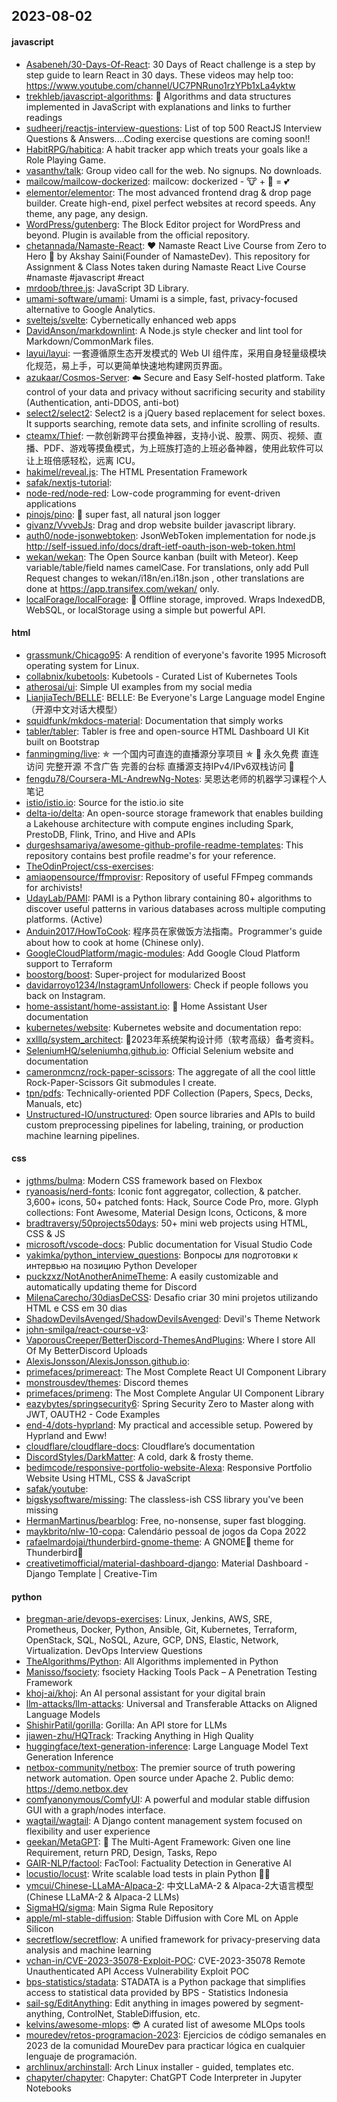## 2023-08-02

#### javascript
* [Asabeneh/30-Days-Of-React](https://github.com/Asabeneh/30-Days-Of-React): 30 Days of React challenge is a step by step guide to learn React in 30 days. These videos may help too: https://www.youtube.com/channel/UC7PNRuno1rzYPb1xLa4yktw
* [trekhleb/javascript-algorithms](https://github.com/trekhleb/javascript-algorithms): 📝 Algorithms and data structures implemented in JavaScript with explanations and links to further readings
* [sudheerj/reactjs-interview-questions](https://github.com/sudheerj/reactjs-interview-questions): List of top 500 ReactJS Interview Questions & Answers....Coding exercise questions are coming soon!!
* [HabitRPG/habitica](https://github.com/HabitRPG/habitica): A habit tracker app which treats your goals like a Role Playing Game.
* [vasanthv/talk](https://github.com/vasanthv/talk): Group video call for the web. No signups. No downloads.
* [mailcow/mailcow-dockerized](https://github.com/mailcow/mailcow-dockerized): mailcow: dockerized - 🐮 + 🐋 = 💕
* [elementor/elementor](https://github.com/elementor/elementor): The most advanced frontend drag & drop page builder. Create high-end, pixel perfect websites at record speeds. Any theme, any page, any design.
* [WordPress/gutenberg](https://github.com/WordPress/gutenberg): The Block Editor project for WordPress and beyond. Plugin is available from the official repository.
* [chetannada/Namaste-React](https://github.com/chetannada/Namaste-React): ❤ Namaste React Live Course from Zero to Hero 🚀 by Akshay Saini(Founder of NamasteDev). This repository for Assignment & Class Notes taken during Namaste React Live Course #namaste #javascript #react
* [mrdoob/three.js](https://github.com/mrdoob/three.js): JavaScript 3D Library.
* [umami-software/umami](https://github.com/umami-software/umami): Umami is a simple, fast, privacy-focused alternative to Google Analytics.
* [sveltejs/svelte](https://github.com/sveltejs/svelte): Cybernetically enhanced web apps
* [DavidAnson/markdownlint](https://github.com/DavidAnson/markdownlint): A Node.js style checker and lint tool for Markdown/CommonMark files.
* [layui/layui](https://github.com/layui/layui): 一套遵循原生态开发模式的 Web UI 组件库，采用自身轻量级模块化规范，易上手，可以更简单快速地构建网页界面。
* [azukaar/Cosmos-Server](https://github.com/azukaar/Cosmos-Server): ☁️ Secure and Easy Self-hosted platform. Take control of your data and privacy without sacrificing security and stability (Authentication, anti-DDOS, anti-bot)
* [select2/select2](https://github.com/select2/select2): Select2 is a jQuery based replacement for select boxes. It supports searching, remote data sets, and infinite scrolling of results.
* [cteamx/Thief](https://github.com/cteamx/Thief): 一款创新跨平台摸鱼神器，支持小说、股票、网页、视频、直播、PDF、游戏等摸鱼模式，为上班族打造的上班必备神器，使用此软件可以让上班倍感轻松，远离 ICU。
* [hakimel/reveal.js](https://github.com/hakimel/reveal.js): The HTML Presentation Framework
* [safak/nextjs-tutorial](https://github.com/safak/nextjs-tutorial): 
* [node-red/node-red](https://github.com/node-red/node-red): Low-code programming for event-driven applications
* [pinojs/pino](https://github.com/pinojs/pino): 🌲 super fast, all natural json logger
* [givanz/VvvebJs](https://github.com/givanz/VvvebJs): Drag and drop website builder javascript library.
* [auth0/node-jsonwebtoken](https://github.com/auth0/node-jsonwebtoken): JsonWebToken implementation for node.js http://self-issued.info/docs/draft-ietf-oauth-json-web-token.html
* [wekan/wekan](https://github.com/wekan/wekan): The Open Source kanban (built with Meteor). Keep variable/table/field names camelCase. For translations, only add Pull Request changes to wekan/i18n/en.i18n.json , other translations are done at https://app.transifex.com/wekan/ only.
* [localForage/localForage](https://github.com/localForage/localForage): 💾 Offline storage, improved. Wraps IndexedDB, WebSQL, or localStorage using a simple but powerful API.

#### html
* [grassmunk/Chicago95](https://github.com/grassmunk/Chicago95): A rendition of everyone's favorite 1995 Microsoft operating system for Linux.
* [collabnix/kubetools](https://github.com/collabnix/kubetools): Kubetools - Curated List of Kubernetes Tools
* [atherosai/ui](https://github.com/atherosai/ui): Simple UI examples from my social media
* [LianjiaTech/BELLE](https://github.com/LianjiaTech/BELLE): BELLE: Be Everyone's Large Language model Engine（开源中文对话大模型）
* [squidfunk/mkdocs-material](https://github.com/squidfunk/mkdocs-material): Documentation that simply works
* [tabler/tabler](https://github.com/tabler/tabler): Tabler is free and open-source HTML Dashboard UI Kit built on Bootstrap
* [fanmingming/live](https://github.com/fanmingming/live): ✯ 一个国内可直连的直播源分享项目 ✯ 🔕 永久免费 直连访问 完整开源 不含广告 完善的台标 直播源支持IPv4/IPv6双栈访问 🔕
* [fengdu78/Coursera-ML-AndrewNg-Notes](https://github.com/fengdu78/Coursera-ML-AndrewNg-Notes): 吴恩达老师的机器学习课程个人笔记
* [istio/istio.io](https://github.com/istio/istio.io): Source for the istio.io site
* [delta-io/delta](https://github.com/delta-io/delta): An open-source storage framework that enables building a Lakehouse architecture with compute engines including Spark, PrestoDB, Flink, Trino, and Hive and APIs
* [durgeshsamariya/awesome-github-profile-readme-templates](https://github.com/durgeshsamariya/awesome-github-profile-readme-templates): This repository contains best profile readme's for your reference.
* [TheOdinProject/css-exercises](https://github.com/TheOdinProject/css-exercises): 
* [amiaopensource/ffmprovisr](https://github.com/amiaopensource/ffmprovisr): Repository of useful FFmpeg commands for archivists!
* [UdayLab/PAMI](https://github.com/UdayLab/PAMI): PAMI is a Python library containing 80+ algorithms to discover useful patterns in various databases across multiple computing platforms. (Active)
* [Anduin2017/HowToCook](https://github.com/Anduin2017/HowToCook): 程序员在家做饭方法指南。Programmer's guide about how to cook at home (Chinese only).
* [GoogleCloudPlatform/magic-modules](https://github.com/GoogleCloudPlatform/magic-modules): Add Google Cloud Platform support to Terraform
* [boostorg/boost](https://github.com/boostorg/boost): Super-project for modularized Boost
* [davidarroyo1234/InstagramUnfollowers](https://github.com/davidarroyo1234/InstagramUnfollowers): Check if people follows you back on Instagram.
* [home-assistant/home-assistant.io](https://github.com/home-assistant/home-assistant.io): 📘 Home Assistant User documentation
* [kubernetes/website](https://github.com/kubernetes/website): Kubernetes website and documentation repo:
* [xxlllq/system_architect](https://github.com/xxlllq/system_architect): 💯2023年系统架构设计师（软考高级）备考资料。
* [SeleniumHQ/seleniumhq.github.io](https://github.com/SeleniumHQ/seleniumhq.github.io): Official Selenium website and documentation
* [cameronmcnz/rock-paper-scissors](https://github.com/cameronmcnz/rock-paper-scissors): The aggregate of all the cool little Rock-Paper-Scissors Git submodules I create.
* [tpn/pdfs](https://github.com/tpn/pdfs): Technically-oriented PDF Collection (Papers, Specs, Decks, Manuals, etc)
* [Unstructured-IO/unstructured](https://github.com/Unstructured-IO/unstructured): Open source libraries and APIs to build custom preprocessing pipelines for labeling, training, or production machine learning pipelines.

#### css
* [jgthms/bulma](https://github.com/jgthms/bulma): Modern CSS framework based on Flexbox
* [ryanoasis/nerd-fonts](https://github.com/ryanoasis/nerd-fonts): Iconic font aggregator, collection, & patcher. 3,600+ icons, 50+ patched fonts: Hack, Source Code Pro, more. Glyph collections: Font Awesome, Material Design Icons, Octicons, & more
* [bradtraversy/50projects50days](https://github.com/bradtraversy/50projects50days): 50+ mini web projects using HTML, CSS & JS
* [microsoft/vscode-docs](https://github.com/microsoft/vscode-docs): Public documentation for Visual Studio Code
* [yakimka/python_interview_questions](https://github.com/yakimka/python_interview_questions): Вопросы для подготовки к интервью на позицию Python Developer
* [puckzxz/NotAnotherAnimeTheme](https://github.com/puckzxz/NotAnotherAnimeTheme): A easily customizable and automatically updating theme for Discord
* [MilenaCarecho/30diasDeCSS](https://github.com/MilenaCarecho/30diasDeCSS): Desafio criar 30 mini projetos utilizando HTML e CSS em 30 dias
* [ShadowDevilsAvenged/ShadowDevilsAvenged](https://github.com/ShadowDevilsAvenged/ShadowDevilsAvenged): Devil's Theme Network
* [john-smilga/react-course-v3](https://github.com/john-smilga/react-course-v3): 
* [VaporousCreeper/BetterDiscord-ThemesAndPlugins](https://github.com/VaporousCreeper/BetterDiscord-ThemesAndPlugins): Where I store All Of My BetterDiscord Uploads
* [AlexisJonsson/AlexisJonsson.github.io](https://github.com/AlexisJonsson/AlexisJonsson.github.io): 
* [primefaces/primereact](https://github.com/primefaces/primereact): The Most Complete React UI Component Library
* [monstrousdev/themes](https://github.com/monstrousdev/themes): Discord themes
* [primefaces/primeng](https://github.com/primefaces/primeng): The Most Complete Angular UI Component Library
* [eazybytes/springsecurity6](https://github.com/eazybytes/springsecurity6): Spring Security Zero to Master along with JWT, OAUTH2 - Code Examples
* [end-4/dots-hyprland](https://github.com/end-4/dots-hyprland): My practical and accessible setup. Powered by Hyprland and Eww!
* [cloudflare/cloudflare-docs](https://github.com/cloudflare/cloudflare-docs): Cloudflare’s documentation
* [DiscordStyles/DarkMatter](https://github.com/DiscordStyles/DarkMatter): A cold, dark & frosty theme.
* [bedimcode/responsive-portfolio-website-Alexa](https://github.com/bedimcode/responsive-portfolio-website-Alexa): Responsive Portfolio Website Using HTML, CSS & JavaScript
* [safak/youtube](https://github.com/safak/youtube): 
* [bigskysoftware/missing](https://github.com/bigskysoftware/missing): The classless-ish CSS library you've been missing
* [HermanMartinus/bearblog](https://github.com/HermanMartinus/bearblog): Free, no-nonsense, super fast blogging.
* [maykbrito/nlw-10-copa](https://github.com/maykbrito/nlw-10-copa): Calendário pessoal de jogos da Copa 2022
* [rafaelmardojai/thunderbird-gnome-theme](https://github.com/rafaelmardojai/thunderbird-gnome-theme): A GNOME👣 theme for Thunderbird📨
* [creativetimofficial/material-dashboard-django](https://github.com/creativetimofficial/material-dashboard-django): Material Dashboard - Django Template | Creative-Tim

#### python
* [bregman-arie/devops-exercises](https://github.com/bregman-arie/devops-exercises): Linux, Jenkins, AWS, SRE, Prometheus, Docker, Python, Ansible, Git, Kubernetes, Terraform, OpenStack, SQL, NoSQL, Azure, GCP, DNS, Elastic, Network, Virtualization. DevOps Interview Questions
* [TheAlgorithms/Python](https://github.com/TheAlgorithms/Python): All Algorithms implemented in Python
* [Manisso/fsociety](https://github.com/Manisso/fsociety): fsociety Hacking Tools Pack – A Penetration Testing Framework
* [khoj-ai/khoj](https://github.com/khoj-ai/khoj): An AI personal assistant for your digital brain
* [llm-attacks/llm-attacks](https://github.com/llm-attacks/llm-attacks): Universal and Transferable Attacks on Aligned Language Models
* [ShishirPatil/gorilla](https://github.com/ShishirPatil/gorilla): Gorilla: An API store for LLMs
* [jiawen-zhu/HQTrack](https://github.com/jiawen-zhu/HQTrack): Tracking Anything in High Quality
* [huggingface/text-generation-inference](https://github.com/huggingface/text-generation-inference): Large Language Model Text Generation Inference
* [netbox-community/netbox](https://github.com/netbox-community/netbox): The premier source of truth powering network automation. Open source under Apache 2. Public demo: https://demo.netbox.dev
* [comfyanonymous/ComfyUI](https://github.com/comfyanonymous/ComfyUI): A powerful and modular stable diffusion GUI with a graph/nodes interface.
* [wagtail/wagtail](https://github.com/wagtail/wagtail): A Django content management system focused on flexibility and user experience
* [geekan/MetaGPT](https://github.com/geekan/MetaGPT): 🌟 The Multi-Agent Framework: Given one line Requirement, return PRD, Design, Tasks, Repo
* [GAIR-NLP/factool](https://github.com/GAIR-NLP/factool): FacTool: Factuality Detection in Generative AI
* [locustio/locust](https://github.com/locustio/locust): Write scalable load tests in plain Python 🚗💨
* [ymcui/Chinese-LLaMA-Alpaca-2](https://github.com/ymcui/Chinese-LLaMA-Alpaca-2): 中文LLaMA-2 & Alpaca-2大语言模型 (Chinese LLaMA-2 & Alpaca-2 LLMs)
* [SigmaHQ/sigma](https://github.com/SigmaHQ/sigma): Main Sigma Rule Repository
* [apple/ml-stable-diffusion](https://github.com/apple/ml-stable-diffusion): Stable Diffusion with Core ML on Apple Silicon
* [secretflow/secretflow](https://github.com/secretflow/secretflow): A unified framework for privacy-preserving data analysis and machine learning
* [vchan-in/CVE-2023-35078-Exploit-POC](https://github.com/vchan-in/CVE-2023-35078-Exploit-POC): CVE-2023-35078 Remote Unauthenticated API Access Vulnerability Exploit POC
* [bps-statistics/stadata](https://github.com/bps-statistics/stadata): STADATA is a Python package that simplifies access to statistical data provided by BPS - Statistics Indonesia
* [sail-sg/EditAnything](https://github.com/sail-sg/EditAnything): Edit anything in images powered by segment-anything, ControlNet, StableDiffusion, etc.
* [kelvins/awesome-mlops](https://github.com/kelvins/awesome-mlops): 😎 A curated list of awesome MLOps tools
* [mouredev/retos-programacion-2023](https://github.com/mouredev/retos-programacion-2023): Ejercicios de código semanales en 2023 de la comunidad MoureDev para practicar lógica en cualquier lenguaje de programación.
* [archlinux/archinstall](https://github.com/archlinux/archinstall): Arch Linux installer - guided, templates etc.
* [chapyter/chapyter](https://github.com/chapyter/chapyter): Chapyter: ChatGPT Code Interpreter in Jupyter Notebooks
